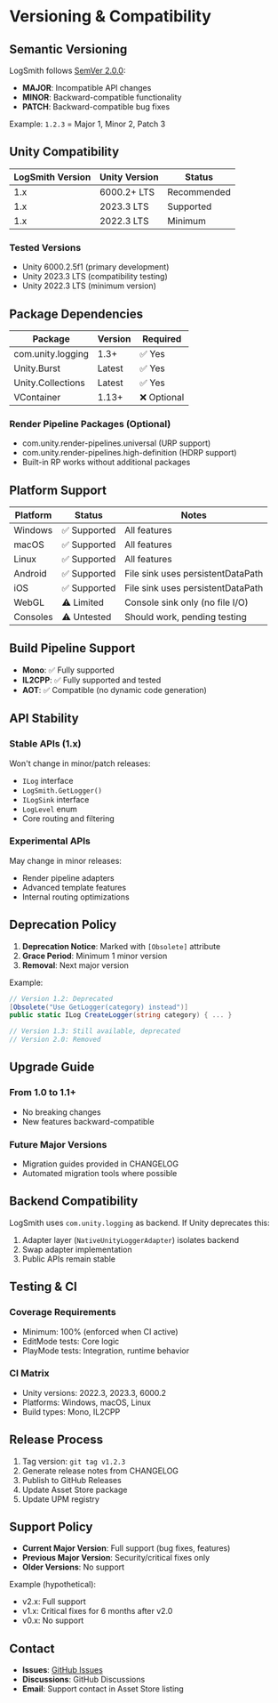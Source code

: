 # Versioning & Compatibility

## Semantic Versioning

LogSmith follows [SemVer 2.0.0](https://semver.org/):

- **MAJOR**: Incompatible API changes
- **MINOR**: Backward-compatible functionality
- **PATCH**: Backward-compatible bug fixes

Example: `1.2.3` = Major 1, Minor 2, Patch 3

## Unity Compatibility

| LogSmith Version | Unity Version | Status |
|------------------|---------------|--------|
| 1.x | 6000.2+ LTS | Recommended |
| 1.x | 2023.3 LTS | Supported |
| 1.x | 2022.3 LTS | Minimum |

### Tested Versions
- Unity 6000.2.5f1 (primary development)
- Unity 2023.3 LTS (compatibility testing)
- Unity 2022.3 LTS (minimum version)

## Package Dependencies

| Package | Version | Required |
|---------|---------|----------|
| com.unity.logging | 1.3+ | ✅ Yes |
| Unity.Burst | Latest | ✅ Yes |
| Unity.Collections | Latest | ✅ Yes |
| VContainer | 1.13+ | ❌ Optional |

### Render Pipeline Packages (Optional)
- com.unity.render-pipelines.universal (URP support)
- com.unity.render-pipelines.high-definition (HDRP support)
- Built-in RP works without additional packages

## Platform Support

| Platform | Status | Notes |
|----------|--------|-------|
| Windows | ✅ Supported | All features |
| macOS | ✅ Supported | All features |
| Linux | ✅ Supported | All features |
| Android | ✅ Supported | File sink uses persistentDataPath |
| iOS | ✅ Supported | File sink uses persistentDataPath |
| WebGL | ⚠️ Limited | Console sink only (no file I/O) |
| Consoles | ⚠️ Untested | Should work, pending testing |

## Build Pipeline Support

- **Mono**: ✅ Fully supported
- **IL2CPP**: ✅ Fully supported and tested
- **AOT**: ✅ Compatible (no dynamic code generation)

## API Stability

### Stable APIs (1.x)
Won't change in minor/patch releases:
- `ILog` interface
- `LogSmith.GetLogger()`
- `ILogSink` interface
- `LogLevel` enum
- Core routing and filtering

### Experimental APIs
May change in minor releases:
- Render pipeline adapters
- Advanced template features
- Internal routing optimizations

## Deprecation Policy

1. **Deprecation Notice**: Marked with `[Obsolete]` attribute
2. **Grace Period**: Minimum 1 minor version
3. **Removal**: Next major version

Example:
```csharp
// Version 1.2: Deprecated
[Obsolete("Use GetLogger(category) instead")]
public static ILog CreateLogger(string category) { ... }

// Version 1.3: Still available, deprecated
// Version 2.0: Removed
```

## Upgrade Guide

### From 1.0 to 1.1+
- No breaking changes
- New features backward-compatible

### Future Major Versions
- Migration guides provided in CHANGELOG
- Automated migration tools where possible

## Backend Compatibility

LogSmith uses `com.unity.logging` as backend. If Unity deprecates this:

1. Adapter layer (`NativeUnityLoggerAdapter`) isolates backend
2. Swap adapter implementation
3. Public APIs remain stable

## Testing & CI

### Coverage Requirements
- Minimum: 100% (enforced when CI active)
- EditMode tests: Core logic
- PlayMode tests: Integration, runtime behavior

### CI Matrix
- Unity versions: 2022.3, 2023.3, 6000.2
- Platforms: Windows, macOS, Linux
- Build types: Mono, IL2CPP

## Release Process

1. Tag version: `git tag v1.2.3`
2. Generate release notes from CHANGELOG
3. Publish to GitHub Releases
4. Update Asset Store package
5. Update UPM registry

## Support Policy

- **Current Major Version**: Full support (bug fixes, features)
- **Previous Major Version**: Security/critical fixes only
- **Older Versions**: No support

Example (hypothetical):
- v2.x: Full support
- v1.x: Critical fixes for 6 months after v2.0
- v0.x: No support

## Contact

- **Issues**: [GitHub Issues](https://github.com/DakotaIrsik/LogSmith/issues)
- **Discussions**: GitHub Discussions
- **Email**: Support contact in Asset Store listing

